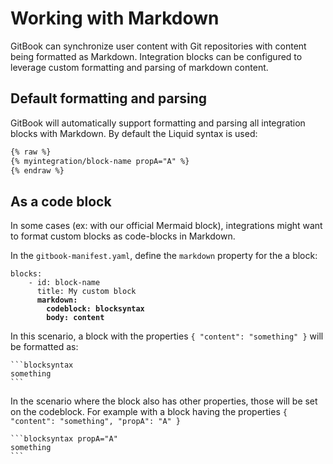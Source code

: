 # Working with Markdown

GitBook can synchronize user content with Git repositories with content being formatted as Markdown. Integration blocks can be configured to leverage custom formatting and parsing of markdown content.

## Default formatting and parsing

GitBook will automatically support formatting and parsing all integration blocks with Markdown. By default the Liquid syntax is used:

```markdown
{% raw %}
{% myintegration/block-name propA="A" %}
{% endraw %}
```

## As a code block

In some cases (ex: with our official Mermaid block), integrations might want to format custom blocks as code-blocks in Markdown.

In the `gitbook-manifest.yaml`, define the `markdown` property for the a block:

<pre class="language-yaml"><code class="lang-yaml">blocks:
    - id: block-name
      title: My custom block
<strong>      markdown:
</strong><strong>        codeblock: blocksyntax
</strong><strong>        body: content</strong></code></pre>

In this scenario, a block with the properties `{ "content": "something" }` will be formatted as:

````
```blocksyntax
something
```
````

In the scenario where the block also has other properties, those will be set on the codeblock. For example with a block having the properties `{ "content": "something", "propA": "A" }`

````
```blocksyntax propA="A"
something
```
````
